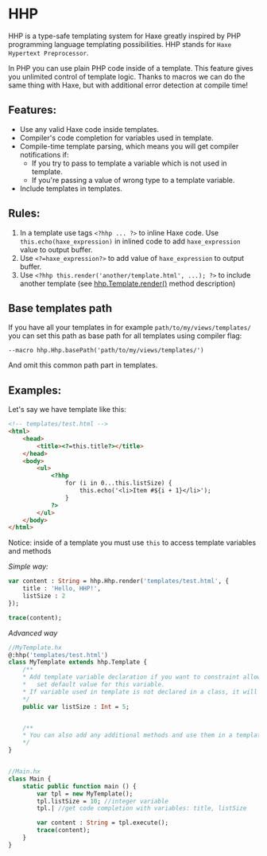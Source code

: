HHP
===
HHP is a type-safe templating system for Haxe greatly inspired by PHP programming language templating possibilities.
HHP stands for `Haxe Hypertext Preprocessor`.

In PHP you can use plain PHP code inside of a template. This feature gives you unlimited control of template logic.
Thanks to macros we can do the same thing with Haxe, but with additional error detection at compile time!

Features:
---------------
* Use any valid Haxe code inside templates.
* Compiler's code completion for variables used in template.
* Compile-time template parsing, which means you will get compiler notifications if:
    * If you try to pass to template a variable which is not used in template.
    * If you're passing a value of wrong type to a template variable.
* Include templates in templates.

Rules:
---------------
1. In a template use tags `<?hhp ... ?>` to inline Haxe code. Use `this.echo(haxe_expression)` in inlined code to add `haxe_expression` value to output buffer.
1. Use `<?=haxe_expression?>` to add value of `haxe_expression` to output buffer.
1. Use `<?hhp this.render('another/template.html', ...); ?>` to include another template (see [hhp.Template.render()](https://github.com/RealyUniqueName/HHP/blob/master/src/hhp/Template.hx#L82) method description)

Base templates path
---------------
If you have all your templates in for example `path/to/my/views/templates/` you can set this path
as base path for all templates using compiler flag:
```
--macro hhp.Hhp.basePath('path/to/my/views/templates/')
```
And omit this common path part in templates.

Examples:
---------------
Let's say we have template like this:
```html
<!-- templates/test.html -->
<html>
    <head>
        <title><?=this.title?></title>
    </head>
    <body>
        <ul>
            <?hhp
                for (i in 0...this.listSize) {
                    this.echo('<li>Item #${i + 1}</li>');
                }
            ?>
        </ul>
    </body>
</html>
```
Notice: inside of a template you must use `this` to access template variables and methods

*Simple way:*

```Haxe
var content : String = hhp.Hhp.render('templates/test.html', {
    title : 'Hello, HHP!',
    listSize : 2
});

trace(content);
```

*Advanced way*
```Haxe
//MyTemplate.hx
@:hhp('templates/test.html')
class MyTemplate extends hhp.Template {
    /**
    * Add template variable declaration if you want to constraint allowed type or
    *   set default value for this variable.
    * If variable used in template is not declared in a class, it will be Dynamic.
    */
    public var listSize : Int = 5;


    /**
    * You can also add any additional methods and use them in a template.
    */
}


//Main.hx
class Main {
    static public function main () {
        var tpl = new MyTemplate();
        tpl.listSize = 10; //integer variable
        tpl.| //get code completion with variables: title, listSize

        var content : String = tpl.execute();
        trace(content);
    }
}
```
